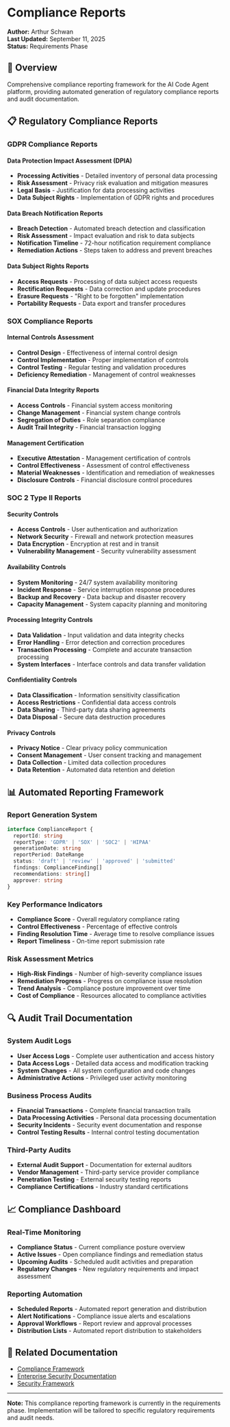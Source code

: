# Compliance Reports

**Author:** Arthur Schwan  
**Last Updated:** September 11, 2025  
**Status:** Requirements Phase

## 🎯 Overview

Comprehensive compliance reporting framework for the AI Code Agent platform, providing automated generation of regulatory compliance reports and audit documentation.

## 📋 Regulatory Compliance Reports

### GDPR Compliance Reports

#### Data Protection Impact Assessment (DPIA)
- **Processing Activities** - Detailed inventory of personal data processing
- **Risk Assessment** - Privacy risk evaluation and mitigation measures
- **Legal Basis** - Justification for data processing activities
- **Data Subject Rights** - Implementation of GDPR rights and procedures

#### Data Breach Notification Reports
- **Breach Detection** - Automated breach detection and classification
- **Risk Assessment** - Impact evaluation and risk to data subjects
- **Notification Timeline** - 72-hour notification requirement compliance
- **Remediation Actions** - Steps taken to address and prevent breaches

#### Data Subject Rights Reports
- **Access Requests** - Processing of data subject access requests
- **Rectification Requests** - Data correction and update procedures
- **Erasure Requests** - "Right to be forgotten" implementation
- **Portability Requests** - Data export and transfer procedures

### SOX Compliance Reports

#### Internal Controls Assessment
- **Control Design** - Effectiveness of internal control design
- **Control Implementation** - Proper implementation of controls
- **Control Testing** - Regular testing and validation procedures
- **Deficiency Remediation** - Management of control weaknesses

#### Financial Data Integrity Reports
- **Access Controls** - Financial system access monitoring
- **Change Management** - Financial system change controls
- **Segregation of Duties** - Role separation compliance
- **Audit Trail Integrity** - Financial transaction logging

#### Management Certification
- **Executive Attestation** - Management certification of controls
- **Control Effectiveness** - Assessment of control effectiveness
- **Material Weaknesses** - Identification and remediation of weaknesses
- **Disclosure Controls** - Financial disclosure control procedures

### SOC 2 Type II Reports

#### Security Controls
- **Access Controls** - User authentication and authorization
- **Network Security** - Firewall and network protection measures
- **Data Encryption** - Encryption at rest and in transit
- **Vulnerability Management** - Security vulnerability assessment

#### Availability Controls
- **System Monitoring** - 24/7 system availability monitoring
- **Incident Response** - Service interruption response procedures
- **Backup and Recovery** - Data backup and disaster recovery
- **Capacity Management** - System capacity planning and monitoring

#### Processing Integrity Controls
- **Data Validation** - Input validation and data integrity checks
- **Error Handling** - Error detection and correction procedures
- **Transaction Processing** - Complete and accurate transaction processing
- **System Interfaces** - Interface controls and data transfer validation

#### Confidentiality Controls
- **Data Classification** - Information sensitivity classification
- **Access Restrictions** - Confidential data access controls
- **Data Sharing** - Third-party data sharing agreements
- **Data Disposal** - Secure data destruction procedures

#### Privacy Controls
- **Privacy Notice** - Clear privacy policy communication
- **Consent Management** - User consent tracking and management
- **Data Collection** - Limited data collection procedures
- **Data Retention** - Automated data retention and deletion

## 📊 Automated Reporting Framework

### Report Generation System
```typescript
interface ComplianceReport {
  reportId: string
  reportType: 'GDPR' | 'SOX' | 'SOC2' | 'HIPAA'
  generationDate: string
  reportPeriod: DateRange
  status: 'draft' | 'review' | 'approved' | 'submitted'
  findings: ComplianceFinding[]
  recommendations: string[]
  approver: string
}
```

### Key Performance Indicators
- **Compliance Score** - Overall regulatory compliance rating
- **Control Effectiveness** - Percentage of effective controls
- **Finding Resolution Time** - Average time to resolve compliance issues
- **Report Timeliness** - On-time report submission rate

### Risk Assessment Metrics
- **High-Risk Findings** - Number of high-severity compliance issues
- **Remediation Progress** - Progress on compliance issue resolution
- **Trend Analysis** - Compliance posture improvement over time
- **Cost of Compliance** - Resources allocated to compliance activities

## 🔍 Audit Trail Documentation

### System Audit Logs
- **User Access Logs** - Complete user authentication and access history
- **Data Access Logs** - Detailed data access and modification tracking
- **System Changes** - All system configuration and code changes
- **Administrative Actions** - Privileged user activity monitoring

### Business Process Audits
- **Financial Transactions** - Complete financial transaction trails
- **Data Processing Activities** - Personal data processing documentation
- **Security Incidents** - Security event documentation and response
- **Control Testing Results** - Internal control testing documentation

### Third-Party Audits
- **External Audit Support** - Documentation for external auditors
- **Vendor Management** - Third-party service provider compliance
- **Penetration Testing** - External security testing reports
- **Compliance Certifications** - Industry standard certifications

## 📈 Compliance Dashboard

### Real-Time Monitoring
- **Compliance Status** - Current compliance posture overview
- **Active Issues** - Open compliance findings and remediation status
- **Upcoming Audits** - Scheduled audit activities and preparation
- **Regulatory Changes** - New regulatory requirements and impact assessment

### Reporting Automation
- **Scheduled Reports** - Automated report generation and distribution
- **Alert Notifications** - Compliance issue alerts and escalations
- **Approval Workflows** - Report review and approval processes
- **Distribution Lists** - Automated report distribution to stakeholders

## 🔗 Related Documentation

- [Compliance Framework](compliance-framework.md)
- [Enterprise Security Documentation](enterprise-security.md)
- [Security Framework](../architecture/security-framework.md)

---

**Note:** This compliance reporting framework is currently in the requirements phase. Implementation will be tailored to specific regulatory requirements and audit needs.
